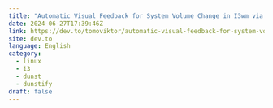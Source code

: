 ```yaml
---
title: "Automatic Visual Feedback for System Volume Change in I3wm via Dunst"
date: 2024-06-27T17:39:46Z
link: https://dev.to/tomoviktor/automatic-visual-feedback-for-system-volume-change-in-i3wm-via-dunst-4lo9?utm_medium=RSS&utm_source=news.12bit.vn
site: dev.to
language: English
category:
  - linux
  - i3
  - dunst
  - dunstify
draft: false
---
```

